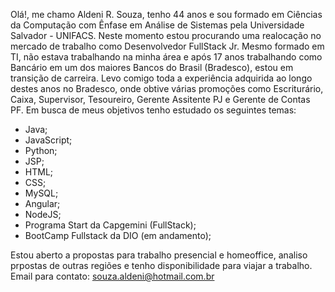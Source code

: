 Olá!, me chamo Aldeni R. Souza, tenho 44 anos e sou formado em Ciências da Computação com Ênfase em Análise de Sistemas pela Universidade Salvador - UNIFACS. Neste 
momento estou procurando uma realocação no mercado de trabalho como Desenvolvedor FullStack Jr. Mesmo formado em TI, não estava trabalhando na minha área e após 17 anos 
trabalhando como Bancário em um dos maiores Bancos do Brasil (Bradesco), estou em transição de carreira. Levo comigo toda a experiência adquirida ao longo destes anos 
no Bradesco, onde obtive várias promoções como Escriturário, Caixa, Supervisor, Tesoureiro, Gerente Assitente PJ e Gerente de Contas PF.
Em busca de meus objetivos tenho estudado os seguintes temas:

 + Java;
 + JavaScript;
 + Python;
 + JSP;
 + HTML;
 + CSS;
 + MySQL;
 + Angular;
 + NodeJS;
 + Programa Start da Capgemini (FullStack);
 + BootCamp Fullstack da DIO (em andamento);

Estou aberto a propostas para trabalho presencial e homeoffice, analiso prpostas de outras regiões e tenho disponibilidade para viajar a trabalho.
Email para contato: souza.aldeni@hotmail.com.br
